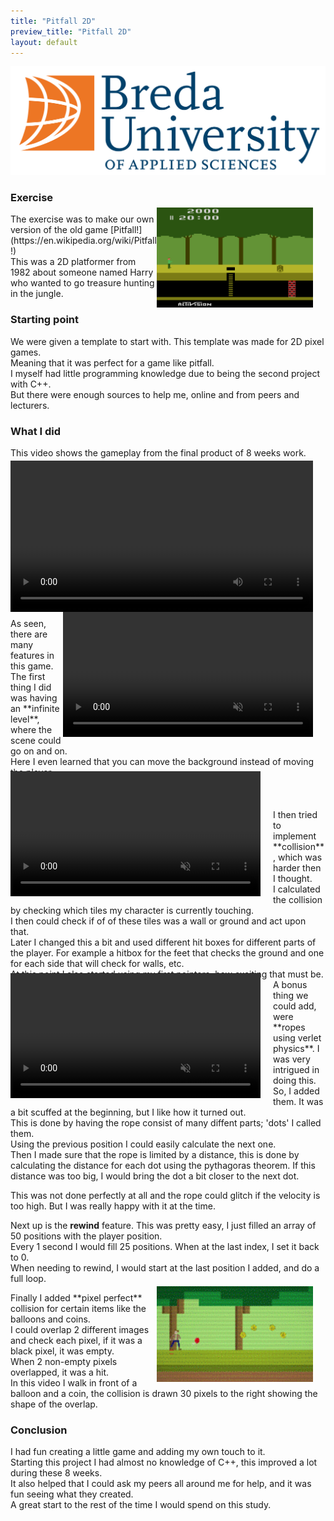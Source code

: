 ```yaml
---
title: "Pitfall 2D"
preview_title: "Pitfall 2D"
layout: default
---
```


<img id="BuasLogo" src="/assets/media/LogoBUas_RGB.png" class="buas-logo" alt="BuasLogo">

### Exercise
<div style="float: right; justify-content: left; align-items: center; gap: 20px; margin: 0 auto;">
<img src="/assets/media/Pitfall2D/oldGame.png" width="250" style="margin: -10px 20px 0px 0;">
</div>
The exercise was to make our own version of the old game [Pitfall!](https://en.wikipedia.org/wiki/Pitfall!) <br>
This was a 2D platformer from 1982 about someone named Harry who wanted to go treasure hunting in the jungle. <br>

### Starting point
We were given a template to start with. This template was made for 2D pixel games. <br>
Meaning that it was perfect for a game like pitfall. <br>
I myself had little programming knowledge due to being the second project with C++. <br>
But there were enough sources to help me, online and from peers and lecturers.

### What I did
This video shows the gameplay from the final product of 8 weeks work.
<div style="display: flex; justify-content: left; align-items: center; gap: 20px; margin: 0 auto;">
<video width="1000" style="margin: -10px 20px 10px 0;" controls>
<source src="/assets/media/Pitfall2D/GamePlay.mp4" type="video/mp4">
</video>
</div>
<div style="float: right; justify-content: left; align-items: center; gap: 20px; margin: 0 auto;">
<video width="400" style="margin: -10px 20px 10px 0;" controls muted>
<source src="/assets/media/Pitfall2D/LevelScrolling.mp4" type="video/mp4">
</video>
</div>
As seen, there are many features in this game. <br>
The first thing I did was having an **infinite level**, where the scene could go on and on. <br>
Here I even learned that you can move the background instead of moving the player. <br>

<div style="float: left; justify-content: left; align-items: center; gap: 20px; margin: 0 auto;">
<video width="400" style="margin: -10px 20px 10px 0;" controls muted>
<source src="/assets/media/Pitfall2D/Collision.mp4" type="video/mp4">
</video>
</div>
<br><br><br>
I then tried to implement **collision**, which was harder then I thought.<br>
I calculated the collision by checking which tiles my character is currently touching. <br>
I then could check if of of these tiles was a wall or ground and act upon that. <br>
Later I changed this a bit and used different hit boxes for different parts of the player. 
For example a hitbox for the feet that checks the ground and one for each side that will check for walls, etc. <br>
At this point I also started using my first pointers, how exciting that must be. <br>

<div style="float: left; justify-content: left; align-items: center; gap: 20px; margin: 0 auto;">
<video width="400" style="margin: -10px 20px 10px 0;" controls muted>
<source src="/assets/media/Pitfall2D/Rope.mp4" type="video/mp4">
</video>
</div>
A bonus thing we could add, were **ropes using verlet physics**. I was very intrigued in doing this. <br>
So, I added them. It was a bit scuffed at the beginning, but I like how it turned out. <br>
This is done by having the rope consist of many diffent parts; 'dots' I called them. <br>
Using the previous position I could easily calculate the next one. <br>
Then I made sure that the rope is limited by a distance, this is done by calculating the distance for each dot using the pythagoras theorem.
If this distance was too big, I would bring the dot a bit closer to the next dot. <br>

This was not done perfectly at all and the rope could glitch if the velocity is too high. But I was really happy with it at the time.

Next up is the **rewind** feature. This was pretty easy, I just filled an array of 50 positions with the player position. <br>
Every 1 second I would fill 25 positions. When at the last index, I set it back to 0. <br>
When needing to rewind, I would start at the last position I added, and do a full loop. 

<div style="float: right; justify-content: left; align-items: center; gap: 20px; margin: 0 auto;">
<img src="/assets/media/Pitfall2D/Pixel-Perfect.gif" width="250" style="margin: -10px 20px 0px 0;">
</div>
Finally I added **pixel perfect** collision for certain items like the balloons and coins. <br>
I could overlap 2 different images and check each pixel, if it was a black pixel, it was empty. <br>
When 2 non-empty pixels overlapped, it was a hit. <br>
In this video I walk in front of a balloon and a coin, the collision is drawn 30 pixels to the right 
showing the shape of the overlap.

### Conclusion
I had fun creating a little game and adding my own touch to it. <br>
Starting this project I had almost no knowledge of C++, this improved a lot during these 8 weeks. <br>
It also helped that I could ask my peers all around me for help, and it was fun seeing what they created. <br>
A great start to the rest of the time I would spend on this study.